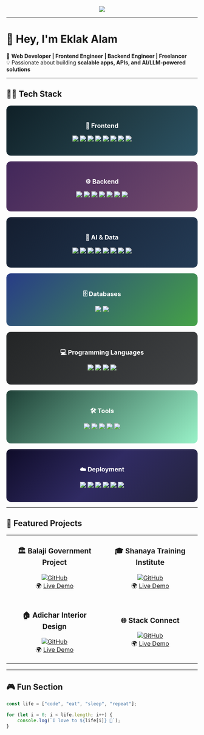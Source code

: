 <!-- Typing SVG Banner -->
<p align="center">
  <img src="https://readme-typing-svg.herokuapp.com?size=25&duration=4000&color=F75C7E&center=true&vCenter=true&width=700&lines=Hi%2C+I'm+Eklak+Alam;Web+Developer+%7C+Backend+Engineer+%7C+Freelancer;I+build+scalable+apps%2C+APIs+%26+AI+projects" />
</p>

---

# 👋 Hey, I'm **Eklak Alam**  

🚀 **Web Developer |  Frontend Engineer | Backend Engineer | Freelancer**  
💡 Passionate about building **scalable apps, APIs, and AI/LLM-powered solutions**  

---

## 🧑‍💻 Tech Stack  

<div align="center" style="display: grid; grid-template-columns: repeat(auto-fit, minmax(250px, 1fr)); gap: 15px;">

<!-- Frontend -->
<div style="background: linear-gradient(135deg, #0f2027, #203a43, #2c5364); padding: 20px; border-radius: 12px; color: white;">
<h3 align="center">🎨 Frontend</h3>
<p align="center">
<img src="https://img.shields.io/badge/-HTML5-orange?logo=html5&logoColor=white" />  
<img src="https://img.shields.io/badge/-CSS3-blue?logo=css3&logoColor=white" />  
<img src="https://img.shields.io/badge/-JavaScript-yellow?logo=javascript&logoColor=black" />  
<img src="https://img.shields.io/badge/-TailwindCSS-38B2AC?logo=tailwind-css&logoColor=white" />  
<img src="https://img.shields.io/badge/-Framer%20Motion-000?logo=framer&logoColor=blue" />  
<img src="https://img.shields.io/badge/-React-61DAFB?logo=react&logoColor=000" />  
<img src="https://img.shields.io/badge/-Next.js-000?logo=next.js" />  
<img src="https://img.shields.io/badge/-Node.js-43853D?logo=node.js&logoColor=white" />  
</p>
</div>

<!-- Backend -->
<div style="background: linear-gradient(135deg, #42275a, #734b6d); padding: 20px; border-radius: 12px; color: white;">
<h3 align="center">⚙️ Backend</h3>
<p align="center">
<img src="https://img.shields.io/badge/-Java-007396?logo=java&logoColor=white" />  
<img src="https://img.shields.io/badge/-Spring-6DB33F?logo=spring&logoColor=white" />  
<img src="https://img.shields.io/badge/-Spring%20Boot-000?logo=springboot&logoColor=white" />  
<img src="https://img.shields.io/badge/-Hibernate-59666C?logo=hibernate" />  
<img src="https://img.shields.io/badge/-JPA-007396?logo=java" />  
<img src="https://img.shields.io/badge/-REST%20APIs-02569B?logo=fastapi&logoColor=white" />  
<img src="https://img.shields.io/badge/-JWT-000?logo=json-web-tokens" />  
</p>
</div>

<!-- AI & Data -->
<div style="background: linear-gradient(135deg, #141e30, #243b55); padding: 20px; border-radius: 12px; color: white;">
<h3 align="center">🤖 AI & Data</h3>
<p align="center">
<img src="https://img.shields.io/badge/-Python-3776AB?logo=python&logoColor=white" />  
<img src="https://img.shields.io/badge/-FastAPI-009688?logo=fastapi&logoColor=white" />  
<img src="https://img.shields.io/badge/-LangChain-000?logo=python" />  
<img src="https://img.shields.io/badge/-LangGraph-6C63FF?logo=graph" />  
<img src="https://img.shields.io/badge/-Pandas-150458?logo=pandas" />  
<img src="https://img.shields.io/badge/-NumPy-013243?logo=numpy" />  
<img src="https://img.shields.io/badge/-Matplotlib-11557c?logo=python" />  
<img src="https://img.shields.io/badge/-Seaborn-4B8BBE?logo=python" />  
</p>
</div>

<!-- Databases -->
<div style="background: linear-gradient(135deg, #283c86, #45a247); padding: 20px; border-radius: 12px; color: white;">
<h3 align="center">🗄️ Databases</h3>
<p align="center">
<img src="https://img.shields.io/badge/-MySQL-4479A1?logo=mysql&logoColor=white" />  
<img src="https://img.shields.io/badge/-MongoDB-47A248?logo=mongodb&logoColor=white" />  
</p>
</div>

<!-- Programming Languages -->
<div style="background: linear-gradient(135deg, #232526, #414345); padding: 20px; border-radius: 12px; color: white;">
<h3 align="center">💻 Programming Languages</h3>
<p align="center">
<img src="https://img.shields.io/badge/-JavaScript-yellow?logo=javascript&logoColor=black" />  
<img src="https://img.shields.io/badge/-Python-3776AB?logo=python&logoColor=white" />  
<img src="https://img.shields.io/badge/-Java-007396?logo=java&logoColor=white" />  
<img src="https://img.shields.io/badge/-C-A8B9CC?logo=c&logoColor=black" />  
</p>
</div>

<!-- Tools -->
<div style="background: linear-gradient(135deg, #1f4037, #99f2c8); padding: 20px; border-radius: 12px; color: white;">
<h3 align="center">🛠️ Tools</h3>
<p align="center">
<img src="https://img.shields.io/badge/-VS%20Code-007ACC?logo=visual-studio-code&logoColor=white" />  
<img src="https://img.shields.io/badge/-Postman-FF6C37?logo=postman&logoColor=white" />  
<img src="https://img.shields.io/badge/-IntelliJ%20IDEA-000?logo=intellij-idea&logoColor=white" />  
<img src="https://img.shields.io/badge/-Notion-000?logo=notion&logoColor=white" />  
<img src="https://img.shields.io/badge/-Figma-F24E1E?logo=figma&logoColor=white" />  
</p>
</div>

<!-- Deployment -->
<div style="background: linear-gradient(135deg, #0f0c29, #302b63, #24243e); padding: 20px; border-radius: 12px; color: white;">
<h3 align="center">☁️ Deployment</h3>
<p align="center">
<img src="https://img.shields.io/badge/-Vercel-000?logo=vercel" />  
<img src="https://img.shields.io/badge/-Netlify-00C7B7?logo=netlify&logoColor=white" />  
<img src="https://img.shields.io/badge/-Docker-2496ED?logo=docker&logoColor=white" />  
<img src="https://img.shields.io/badge/-Git-F05032?logo=git&logoColor=white" />  
<img src="https://img.shields.io/badge/-GitHub-181717?logo=github" />  
<img src="https://img.shields.io/badge/-Domain%20Management-FF9800?logo=internetexplorer&logoColor=white" />  
</p>
</div>

</div>

---

## 🚀 Featured Projects  

<table align="center">
<tr>
<td align="center" width="250">
  
### 🏛️ Balaji Government Project  
[![GitHub](https://img.shields.io/badge/-Code-000?&logo=github)](https://github.com/Eklak-Alam/Training-Project-With-Certificate-Generate-Frontend-Code)  
🌍 [Live Demo](https://balajitraining.in/)  

</td>
<td align="center" width="250">
  
### 🎓 Shanaya Training Institute  
[![GitHub](https://img.shields.io/badge/-Code-000?&logo=github)](https://github.com/Eklak-Alam/LMS-Learning-management-system-)  
🌍 [Live Demo](https://shanayatraining.com/)  

</td>
</tr>

<tr>
<td align="center" width="250">
  
### 🏠 Adichar Interior Design  
[![GitHub](https://img.shields.io/badge/-Code-000?&logo=github)](https://github.com/Eklak-Alam/ADICHR-Client)  
🌍 [Live Demo](https://www.adichr.com/)  

</td>
<td align="center" width="250">
  
### 🌐 Stack Connect  
[![GitHub](https://img.shields.io/badge/-Code-000?&logo=github)](https://github.com/Eklak-Alam/Stack-Connect)  
🌍 [Live Demo](https://www.stackconnect.tech/)  

</td>
</tr>
</table>


---

## 🎮 Fun Section  

```javascript
const life = ["code", "eat", "sleep", "repeat"];

for (let i = 0; i < life.length; i++) {
    console.log(`I love to ${life[i]} 🚀`);
}
